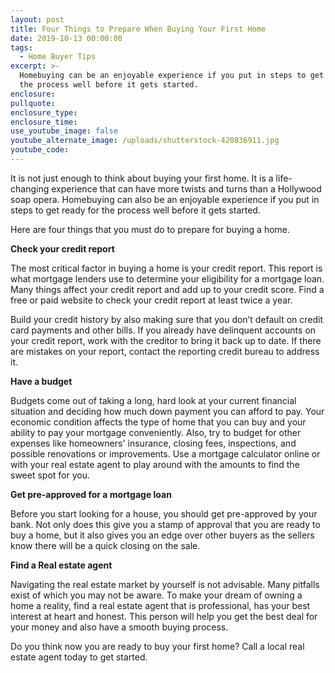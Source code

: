 ```yaml
---
layout: post
title: Four Things to Prepare When Buying Your First Home
date: 2019-10-13 00:00:00
tags:
  - Home Buyer Tips
excerpt: >-
  Homebuying can be an enjoyable experience if you put in steps to get ready for
  the process well before it gets started.
enclosure:
pullquote:
enclosure_type:
enclosure_time:
use_youtube_image: false
youtube_alternate_image: /uploads/shutterstock-420836911.jpg
youtube_code:
---
```


It is not just enough to think about buying your first home. It is a life-changing experience that can have more twists and turns than a Hollywood soap opera. Homebuying can also be an enjoyable experience if you put in steps to get ready for the process well before it gets started.

Here are four things that you must do to prepare for buying a home.

**Check your credit report**

The most critical factor in buying a home is your credit report. This report is what mortgage lenders use to determine your eligibility for a mortgage loan. Many things affect your credit report and add up to your credit score. Find a free or paid website to check your credit report at least twice a year.

Build your credit history by also making sure that you don’t default on credit card payments and other bills. If you already have delinquent accounts on your credit report, work with the creditor to bring it back up to date. If there are mistakes on your report, contact the reporting credit bureau to address it.&nbsp;

**Have a budget**

Budgets come out of taking a long, hard look at your current financial situation and deciding how much down payment you can afford to pay. Your economic condition affects the type of home that you can buy and your ability to pay your mortgage conveniently. Also, try to budget for other expenses like homeowners' insurance, closing fees, inspections, and possible renovations or improvements. Use a mortgage calculator online or with your real estate agent to play around with the amounts to find the sweet spot for you.

**Get pre-approved for a mortgage loan**

Before you start looking for a house, you should get pre-approved by your bank. Not only does this give you a stamp of approval that you are ready to buy a home, but it also gives you an edge over other buyers as the sellers know there will be a quick closing on the sale.

**Find a Real estate agent**

Navigating the real estate market by yourself is not advisable. Many pitfalls exist of which you may not be aware. To make your dream of owning a home a reality, find a real estate agent that is professional, has your best interest at heart and honest. This person will help you get the best deal for your money and also have a smooth buying process.

Do you think now you are ready to buy your first home? Call a local real estate agent today to get started.